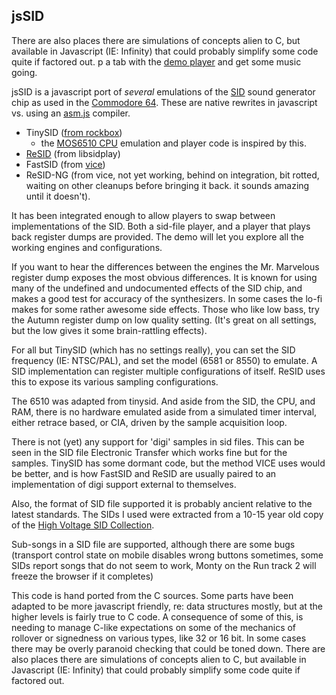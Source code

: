 ## jsSID


There are also places there are simulations of concepts alien to C, but available in Javascript (IE: Infinity) that could probably simplify some code quite if factored out.
p a tab with the [demo player](http://jhohertz.github.io/jssid) and get some music going.

jsSID is a javascript port of *several* emulations of the [SID](http://en.wikipedia.org/wiki/MOS_Technology_SID) sound generator chip as used in the [Commodore 64](http://en.wikipedia.org/wiki/Commodore_64). These are native rewrites in javascript vs. using an [asm.js](http://asmjs.org/) compiler.

- TinySID ([from rockbox](http://git.rockbox.org/?p=rockbox.git;a=blob_plain;f=lib/rbcodec/codecs/sid.c;hb=refs/heads/master))
  - the [MOS6510 CPU](http://en.wikipedia.org/wiki/MOS_Technology_6510) emulation and player code is inspired by this.
- [ReSID](http://en.wikipedia.org/wiki/ReSID) (from libsidplay)
- FastSID (from [vice](http://vice-emu.sourceforge.net/))
- ReSID-NG (from vice, not yet working, behind on integration, bit rotted, waiting on other cleanups before bringing it back. it sounds amazing until it doesn't).

It has been integrated enough to allow players to swap between implementations of the SID. Both a sid-file player, and a player that plays back register dumps are provided. The demo will let you explore all the working engines and configurations.

If you want to hear the differences between the engines the Mr. Marvelous register dump exposes the most obvious differences. It is known for using many of the undefined and undocumented effects of the SID chip, and makes a good test for accuracy of the synthesizers. In some cases the lo-fi makes for some rather awesome side effects. Those who like low bass, try the Autumn register dump on low quality setting. (It's great on all settings, but the low gives it some brain-rattling effects).

For all but TinySID (which has no settings really), you can set the SID frequency (IE: NTSC/PAL), and set the model (6581 or 8550) to emulate. A SID implementation can register multiple configurations of itself. ReSID uses this to expose its various sampling configurations.

The 6510 was adapted from tinysid. And aside from the SID, the CPU, and RAM, there is no hardware emulated aside from a simulated timer interval, either retrace based, or CIA, driven by the sample acquisition loop.

There is not (yet) any support for 'digi' samples in sid files. This can be seen in the SID file Electronic Transfer which works fine but for the samples. TinySID has some dormant code, but the method VICE uses would be better, and is how FastSID and ReSID are usually paired to an implementation of digi support external to themselves.

Also, the format of SID file supported it is probably ancient relative to the latest standards. The SIDs I used were extracted from a 10-15 year old copy of the [High Voltage SID Collection](http://www.hvsc.c64.org/).

Sub-songs in a SID file are supported, although there are some bugs (transport control state on mobile disables wrong buttons sometimes, some SIDs report songs that do not seem to work, Monty on the Run track 2 will freeze the browser if it completes)

This code is hand ported from the C sources. Some parts have been adapted to be more javascript friendly, re: data structures mostly, but at the higher levels is fairly true to C code. A consequence of some of this, is needing to manage C-like expectations on some of the mechanics of rollover or signedness on various types, like 32 or 16 bit. In some cases there may be overly paranoid checking that could be toned down. There are also places there are simulations of concepts alien to C, but available in Javascript (IE: Infinity) that could probably simplify some code quite if factored out.

